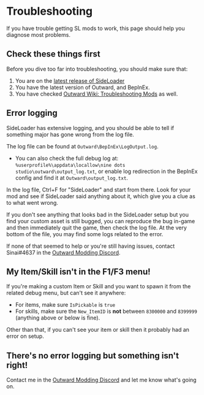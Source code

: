 # Troubleshooting

If you have trouble getting SL mods to work, this page should help you diagnose most problems.

## Check these things first

Before you dive too far into troubleshooting, you should make sure that:
1. You are on the [latest release of SideLoader](https://github.com/sinai-dev/Outward-SideLoader/releases)
2. You have the latest version of Outward, and BepInEx.
3. You have checked [Outward Wiki: Troubleshooting Mods](https://outward.gamepedia.com/Installing_Mods#Troubleshooting) as well.

## Error logging

SideLoader has extensive logging, and you should be able to tell if something major has gone wrong from the log file.

The log file can be found at `Outward\BepInEx\LogOutput.log`.

* You can also check the full debug log at: `%userprofile%\appdata\locallow\nine dots studio\outward\output_log.txt`, or enable log redirection in the BepInEx config and find it at `Outward\output_log.txt`.

In the log file, Ctrl+F for "SideLoader" and start from there. Look for your mod and see if SideLoader said anything about it, which give you a clue as to what went wrong.

If you don't see anything that looks bad in the SideLoader setup but you find your custom asset is still bugged, you can reproduce the bug in-game and then immediately quit the game, then check the log file. At the very bottom of the file, you may find some logs related to the error.

If none of that seemed to help or you're still having issues, contact Sinai#4637 in the [Outward Modding Discord](https://discord.gg/E9jaeUm).

## My Item/Skill isn't in the F1/F3 menu!

If you're making a custom Item or Skill and you want to spawn it from the related debug menu, but can't see it anywhere:

* For items, make sure `IsPickable` is `true`
* For skills, make sure the `New_ItemID` is <b>not</b> between `8300000` and `8399999` (anything above or below is fine).

Other than that, if you can't see your item or skill then it probably had an error on setup.

## There's no error logging but something isn't right!

Contact me in the [Outward Modding Discord](https://discord.gg/E9jaeUm) and let me know what's going on.